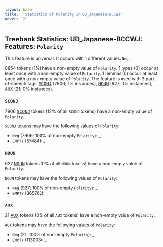 ```yaml
---
layout: base
title:  'Statistics of Polarity in UD_Japanese-BCCWJ'
udver: '2'
---
```


## Treebank Statistics: UD_Japanese-BCCWJ: Features: `Polarity`

This feature is universal.
It occurs with 1 different values: `Neg`.

8854 tokens (1%) have a non-empty value of `Polarity`.
1 types (0) occur at least once with a non-empty value of `Polarity`.
1 lemmas (0) occur at least once with a non-empty value of `Polarity`.
The feature is used with 3 part-of-speech tags: <tt><a href="ja_bccwj-pos-SCONJ.html">SCONJ</a></tt> (7906; 1% instances), <tt><a href="ja_bccwj-pos-NOUN.html">NOUN</a></tt> (927; 0% instances), <tt><a href="ja_bccwj-pos-AUX.html">AUX</a></tt> (21; 0% instances).

### `SCONJ`

7906 <tt><a href="ja_bccwj-pos-SCONJ.html">SCONJ</a></tt> tokens (12% of all `SCONJ` tokens) have a non-empty value of `Polarity`.

`SCONJ` tokens may have the following values of `Polarity`:

* `Neg` (7906; 100% of non-empty `Polarity`): _
* `EMPTY` (57484): _

### `NOUN`

927 <tt><a href="ja_bccwj-pos-NOUN.html">NOUN</a></tt> tokens (0% of all `NOUN` tokens) have a non-empty value of `Polarity`.

`NOUN` tokens may have the following values of `Polarity`:

* `Neg` (927; 100% of non-empty `Polarity`): _
* `EMPTY` (365762): _

### `AUX`

21 <tt><a href="ja_bccwj-pos-AUX.html">AUX</a></tt> tokens (0% of all `AUX` tokens) have a non-empty value of `Polarity`.

`AUX` tokens may have the following values of `Polarity`:

* `Neg` (21; 100% of non-empty `Polarity`): _
* `EMPTY` (113003): _

